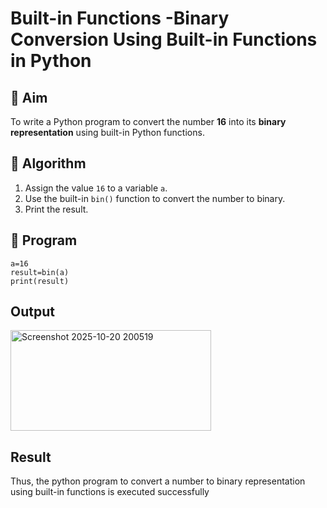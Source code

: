 # Built-in Functions -Binary Conversion Using Built-in Functions in Python

## 🎯 Aim
To write a Python program to convert the number **16** into its **binary representation** using built-in Python functions.

## 🧠 Algorithm
1. Assign the value `16` to a variable `a`.
2. Use the built-in `bin()` function to convert the number to binary.
3. Print the result.

## 🧾 Program
```
a=16
result=bin(a)
print(result)
```

## Output
<img width="321" height="161" alt="Screenshot 2025-10-20 200519" src="https://github.com/user-attachments/assets/503e4249-b820-448d-9e15-f47ca630c981" />

## Result
Thus, the python program to convert a number to binary representation using built-in functions is executed successfully
